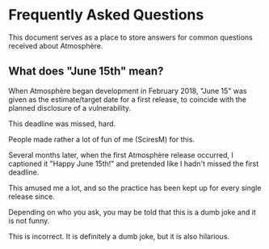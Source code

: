 # Frequently Asked Questions

This document serves as a place to store answers for common questions received about Atmosphère.

## What does "June 15th" mean?
When Atmosphère began development in February 2018, "June 15" was given as the estimate/target date for a first release, to coincide with the planned disclosure of a vulnerability.

This deadline was missed, hard.

People made rather a lot of fun of me (SciresM) for this.

Several months later, when the first Atmosphère release occurred, I captioned it "Happy June 15th!" and pretended like I hadn't missed the first deadline.

This amused me a lot, and so the practice has been kept up for every single release since.

Depending on who you ask, you may be told that this is a dumb joke and it is not funny.

This is incorrect. It is definitely a dumb joke, but it is also hilarious.